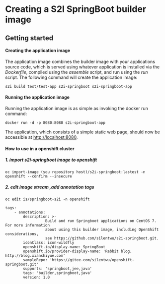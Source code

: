 
# Creating a S2I SpringBoot builder image  

## Getting started  

#### Creating the application image
The application image combines the builder image with your applications source code, which is served using whatever application is installed via the *Dockerfile*, compiled using the *assemble* script, and run using the *run* script.
The following command will create the application image:
```
s2i build test/test-app s2i-springboot s2i-springboot-app
```

#### Running the application image
Running the application image is as simple as invoking the docker run command:
```
docker run -d -p 8080:8080 s2i-springboot-app
```
The application, which consists of a simple static web page, should now be accessible at  [http://localhost:8080](http://localhost:8080).

#### How to use in a openshift cluster

##### 1. import s2i-springboot image to openshift
```
oc import-image (you repository host)/s2i-springboot:lastest -n openshift --confirm --insecure
```
##### 2. edit image stream ,add annotation tags 
```
oc edit is/springboot-s2i -n openshift
```

```$yaml
tags:
    - annotations:
        description: >-
                  Build and run Springboot applications on CentOS 7. For more information
                  about using this builder image, including OpenShift considerations,
                  see https://github.com/silentwu/s2i-springboot.git.
        iconClass: icon-wildfly
        openshift.io/display-name: SpringBoot
        openshift.io/provider-display-name: 'Rabbit blog, http://blog.xianshiyue.com'
        sampleRepo: 'https://gitee.com/silentwu/openshift-springboot.git'
        supports: 'springboot,jee,java'
        tags: 'builder,springboot,java'
        version: 1.0
```


